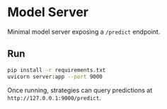# Model Server

Minimal model server exposing a `/predict` endpoint.

## Run

```bash
pip install -r requirements.txt
uvicorn server:app --port 9000
```

Once running, strategies can query predictions at `http://127.0.0.1:9000/predict`.
